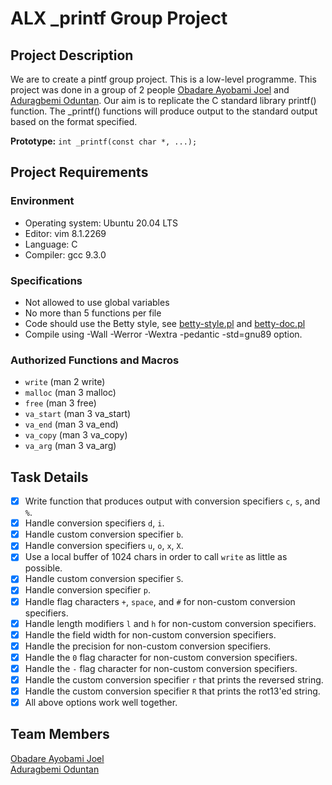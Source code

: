 # ALX _printf Group Project

## Project Description
We are to create a pintf group project. This is a low-level programme.
This project was done in a group of 2 people [Obadare Ayobami Joel](https://github.com/Ayondrun) and [Aduragbemi Oduntan](https://github.com/Salemori).
Our aim is to replicate the C standard
library printf() function.
The _printf() functions will produce output to the standard output based on the format specified.

**Prototype:** ```int _printf(const char *, ...);```

## Project Requirements

### Environment
* Operating system: Ubuntu 20.04 LTS
* Editor: vim 8.1.2269
* Language: C
* Compiler: gcc 9.3.0

### Specifications
* Not allowed to use global variables
* No more than 5 functions per file
* Code should use the Betty style,
  see [betty-style.pl](https://github.com/holbertonschool/Betty/blob/master/betty-style.pl) and [betty-doc.pl](https://github.com/holbertonschool/Betty/blob/master/betty-doc.pl)
* Compile using -Wall -Werror -Wextra
  -pedantic -std=gnu89 option.

### Authorized Functions and Macros

* ```write``` (man 2 write)
* ```malloc``` (man 3 malloc)
* ```free``` (man 3 free)
* ```va_start``` (man 3 va_start)
* ```va_end``` (man 3 va_end)
* ```va_copy``` (man 3 va_copy)
* ```va_arg``` (man 3 va_arg)

## Task Details
- [x] Write function that produces output with conversion specifiers ```c```, ```s```, and ```%```.
- [x] Handle conversion specifiers ```d```, ```i```.
- [x] Handle custom conversion specifier ```b```.
- [x] Handle conversion specifiers ```u```, ```o```, ```x```, ```X```.
- [x] Use a local buffer of 1024 chars in order to call ```write``` as little as possible.
- [x] Handle custom  conversion specifier ```S```.
- [x] Handle conversion specifier ```p```.
- [x] Handle flag characters ```+```, ```space```, and ```#``` for non-custom conversion specifiers.
- [x] Handle length modifiers ```l``` and ```h``` for non-custom conversion specifiers.
- [x] Handle the field width for non-custom conversion specifiers.
- [x] Handle the precision for non-custom conversion specifiers.
- [x] Handle the ```0``` flag character for non-custom conversion specifiers.
- [x] Handle the ```-``` flag character for non-custom conversion specifiers.
- [x] Handle the custom conversion specifier ```r``` that prints the reversed string.
- [x] Handle the custom conversion specifier ```R``` that prints the rot13'ed string.
- [x] All above options work well together.

## Team Members
[Obadare Ayobami Joel](https://github.com/Ayondrun)\
[Aduragbemi Oduntan](https://github.com/Salemori)
